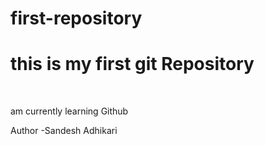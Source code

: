 # first-repository
<h1>this is my first git Repository</h1>
<br>
<p> am currently learning Github</p>
Author -Sandesh Adhikari
